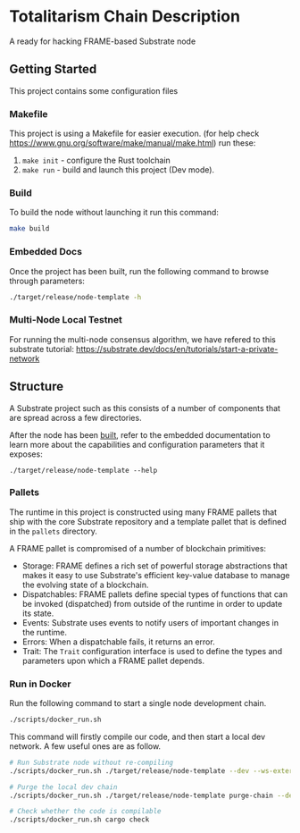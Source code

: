 # Totalitarism Chain Description

A ready for hacking FRAME-based Substrate node 

## Getting Started

This project contains some configuration files

### Makefile

This project is using a Makefile for easier execution. (for help check https://www.gnu.org/software/make/manual/make.html)
run these:

1. `make init` -  configure the Rust toolchain
1. `make run` - build and launch this project (Dev mode).

### Build

To build the node without launching it run this command:

```sh
make build
```

### Embedded Docs

Once the project has been built, run the following command to browse through parameters:

```sh
./target/release/node-template -h
```

### Multi-Node Local Testnet

For running the multi-node consensus algorithm, we have refered to this substrate tutorial:
https://substrate.dev/docs/en/tutorials/start-a-private-network

## Structure

A Substrate project such as this consists of a number of components that are spread across a few
directories.

After the node has been [built](#build), refer to the embedded documentation to learn more about the
capabilities and configuration parameters that it exposes:

```shell
./target/release/node-template --help
```

### Pallets

The runtime in this project is constructed using many FRAME pallets that ship with the
core Substrate repository and a
template pallet that is defined in the `pallets` directory.

A FRAME pallet is compromised of a number of blockchain primitives:

-   Storage: FRAME defines a rich set of powerful
    storage abstractions that makes
    it easy to use Substrate's efficient key-value database to manage the evolving state of a
    blockchain.
-   Dispatchables: FRAME pallets define special types of functions that can be invoked (dispatched)
    from outside of the runtime in order to update its state.
-   Events: Substrate uses events to
    notify users of important changes in the runtime.
-   Errors: When a dispatchable fails, it returns an error.
-   Trait: The `Trait` configuration interface is used to define the types and parameters upon which
    a FRAME pallet depends.

### Run in Docker


Run the following command to start a single node development chain.

```bash
./scripts/docker_run.sh
```

This command will firstly compile our code, and then start a local dev network. A few useful ones are as follow.

```bash
# Run Substrate node without re-compiling
./scripts/docker_run.sh ./target/release/node-template --dev --ws-external

# Purge the local dev chain
./scripts/docker_run.sh ./target/release/node-template purge-chain --dev

# Check whether the code is compilable
./scripts/docker_run.sh cargo check
```
